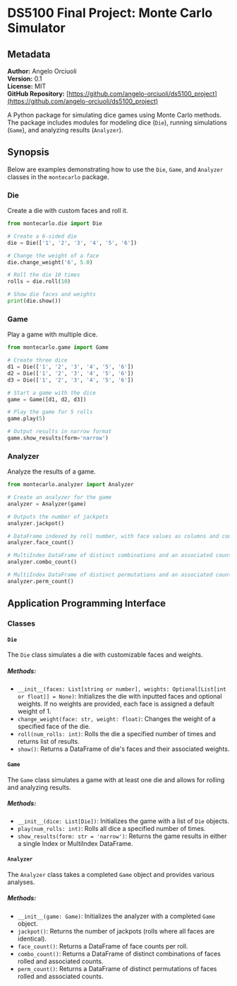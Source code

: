 # DS5100 Final Project: Monte Carlo Simulator

## Metadata

**Author:** Angelo Orciuoli  
**Version:** 0.1  
**License:** MIT  
**GitHub Repository:** [https://github.com/angelo-orciuoli/ds5100_project](https://github.com/angelo-orciuoli/ds5100_project)

A Python package for simulating dice games using Monte Carlo methods. The package includes modules for modeling dice (`Die`), running simulations (`Game`), and analyzing results (`Analyzer`).

## Synopsis

Below are examples demonstrating how to use the `Die`, `Game`, and `Analyzer` classes in the `montecarlo` package.

### Die
Create a die with custom faces and roll it.

```python
from montecarlo.die import Die

# Create a 6-sided die
die = Die(['1', '2', '3', '4', '5', '6'])

# Change the weight of a face
die.change_weight('6', 5.0)

# Roll the die 10 times
rolls = die.roll(10)

# Show die faces and weights
print(die.show())
```

### Game
Play a game with multiple dice.

```python
from montecarlo.game import Game

# Create three dice
d1 = Die(['1', '2', '3', '4', '5', '6'])
d2 = Die(['1', '2', '3', '4', '5', '6'])
d3 = Die(['1', '2', '3', '4', '5', '6'])

# Start a game with the dice
game = Game([d1, d2, d3])

# Play the game for 5 rolls
game.play(5)

# Output results in narrow format
game.show_results(form='narrow')
```

### Analyzer
Analyze the results of a game.

```python
from montecarlo.analyzer import Analyzer

# Create an analyzer for the game
analyzer = Analyzer(game)

# Outputs the number of jackpots
analyzer.jackpot()

# DataFrame indexed by roll number, with face values as columns and count values in cells
analyzer.face_count()

# MultiIndex DataFrame of distinct combinations and an associated counts column
analyzer.combo_count()

# MultiIndex DataFrame of distinct permutations and an associated counts column
analyzer.perm_count()
```

## Application Programming Interface

### Classes

#### `Die`
The `Die` class simulates a die with customizable faces and weights.

##### Methods:
- `__init__(faces: List[string or number], weights: Optional[List[int or float]] = None)`: Initializes the die with inputted faces and optional weights. If no weights are provided, each face is assigned a default weight of 1.
- `change_weight(face: str, weight: float)`: Changes the weight of a specified face of the die.
- `roll(num_rolls: int)`: Rolls the die a specified number of times and returns list of results.
- `show()`: Returns a DataFrame of die's faces and their associated weights.

#### `Game`
The `Game` class simulates a game with at least one die and allows for rolling and analyzing results.

##### Methods:
- `__init__(dice: List[Die])`: Initializes the game with a list of `Die` objects.
- `play(num_rolls: int)`: Rolls all dice a specified number of times.
- `show_results(form: str = 'narrow')`: Returns the game results in either a single Index or MultiIndex DataFrame.

#### `Analyzer`
The `Analyzer` class takes a completed `Game` object and provides various analyses.

##### Methods:
- `__init__(game: Game)`: Initializes the analyzer with a completed `Game` object.
- `jackpot()`: Returns the number of jackpots (rolls where all faces are identical).
- `face_count()`: Returns a DataFrame of face counts per roll.
- `combo_count()`: Returns a DataFrame of distinct combinations of faces rolled and associated counts.
- `perm_count()`: Returns a DataFrame of distinct permutations of faces rolled and associated counts.
